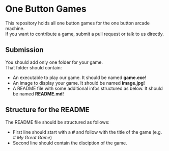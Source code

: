 # One Button Games
This repository holds all one button games for the one button arcade machine.  
If you want to contribute a game, submit a pull request or talk to us directly.

## Submission
You should add only one folder for your game.  
That folder should contain:  
- An executable to play our game. It should be named **game.exe**!
- An image to display your game. It should be named **image.jpg**!  
- A README file with some additional infos structured as below. It should be named **README.md**!

## Structure for the README
The README file should be structured as follows:
- First line should start with a **#** and follow with the title of the game (e.g. *# My Great Game*)  
- Second line should contain the disciption of the game.
